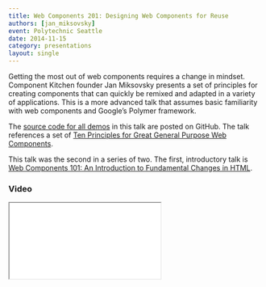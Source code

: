 ```yaml
---
title: Web Components 201: Designing Web Components for Reuse
authors: [jan_miksovsky]
event: Polytechnic Seattle
date: 2014-11-15
category: presentations
layout: single
---
```


Getting the most out of web components requires a change in mindset. Component Kitchen founder Jan Miksovsky presents a set of principles for creating components that can quickly be remixed and adapted in a variety of applications. This is a more advanced talk that assumes basic familiarity with web components and Google’s Polymer framework.

<!-- Excerpt -->

The [source code for all demos](https://github.com/JanMiksovsky/polytechnic-demos) in this talk are posted on GitHub. The talk
references a set of [Ten Principles for Great General Purpose Web Components](https://github.com/basic-web-components/components-dev/wiki/Ten-Principles-for-Great-General-Purpose-Web-Components).

This talk was the second in a series of two. The first, introductory talk is
[Web Components 101: An Introduction to Fundamental Changes in HTML](/presentations/components-101-intro-to-fundamental-changes-in-html/).

### Video

<div class="iframe-wrap">
    <iframe src="//www.youtube.com/embed/dwxaG-eoxdU?start=5" itemprop="video"></iframe>
</div>
